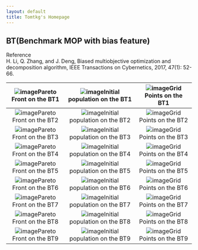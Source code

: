 ```yaml
---
layout: default
title: Tomtkg's Homepage
---
```


## BT(Benchmark MOP with bias feature)  
Reference  
H. Li, Q. Zhang, and J. Deng, Biased multiobjective optimization and
decomposition algorithm, IEEE Transactions on Cybernetics, 2017, 47(1):
52-66.
 
|![image](../Test_Functions_for_Multi-objective_Optimization/image/BT1_M2PF.svg)Pareto Front on the BT1|![image](../Test_Functions_for_Multi-objective_Optimization/image/BT1_M2Init.svg)Initial population on the BT1|![image](../Test_Functions_for_Multi-objective_Optimization/image/BT1_M2Grid.svg)Grid Points on the BT1|
|:-:|:-:|:-:|
|![image](../Test_Functions_for_Multi-objective_Optimization/image/BT2_M2PF.svg)Pareto Front on the BT2|![image](../Test_Functions_for_Multi-objective_Optimization/image/BT2_M2Init.svg)Initial population on the BT2|![image](../Test_Functions_for_Multi-objective_Optimization/image/BT2_M2Grid.svg)Grid Points on the BT2|
|![image](../Test_Functions_for_Multi-objective_Optimization/image/BT3_M2PF.svg)Pareto Front on the BT3|![image](../Test_Functions_for_Multi-objective_Optimization/image/BT3_M2Init.svg)Initial population on the BT3|![image](../Test_Functions_for_Multi-objective_Optimization/image/BT3_M2Grid.svg)Grid Points on the BT3|
|![image](../Test_Functions_for_Multi-objective_Optimization/image/BT4_M2PF.svg)Pareto Front on the BT4|![image](../Test_Functions_for_Multi-objective_Optimization/image/BT4_M2Init.svg)Initial population on the BT4|![image](../Test_Functions_for_Multi-objective_Optimization/image/BT4_M2Grid.svg)Grid Points on the BT4|
|![image](../Test_Functions_for_Multi-objective_Optimization/image/BT5_M2PF.svg)Pareto Front on the BT5|![image](../Test_Functions_for_Multi-objective_Optimization/image/BT5_M2Init.svg)Initial population on the BT5|![image](../Test_Functions_for_Multi-objective_Optimization/image/BT5_M2Grid.svg)Grid Points on the BT5|
|![image](../Test_Functions_for_Multi-objective_Optimization/image/BT6_M2PF.svg)Pareto Front on the BT6|![image](../Test_Functions_for_Multi-objective_Optimization/image/BT6_M2Init.svg)Initial population on the BT6|![image](../Test_Functions_for_Multi-objective_Optimization/image/BT6_M2Grid.svg)Grid Points on the BT6|
|![image](../Test_Functions_for_Multi-objective_Optimization/image/BT7_M2PF.svg)Pareto Front on the BT7|![image](../Test_Functions_for_Multi-objective_Optimization/image/BT7_M2Init.svg)Initial population on the BT7|![image](../Test_Functions_for_Multi-objective_Optimization/image/BT7_M2Grid.svg)Grid Points on the BT7|
|![image](../Test_Functions_for_Multi-objective_Optimization/image/BT8_M2PF.svg)Pareto Front on the BT8|![image](../Test_Functions_for_Multi-objective_Optimization/image/BT8_M2Init.svg)Initial population on the BT8|![image](../Test_Functions_for_Multi-objective_Optimization/image/BT8_M2Grid.svg)Grid Points on the BT8|
|![image](../Test_Functions_for_Multi-objective_Optimization/image/BT9_M3PF.svg)Pareto Front on the BT9|![image](../Test_Functions_for_Multi-objective_Optimization/image/BT9_M3Init.svg)Initial population on the BT9|![image](../Test_Functions_for_Multi-objective_Optimization/image/BT9_M3Grid.svg)Grid Points on the BT9|

